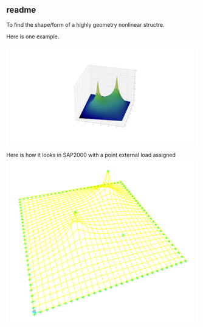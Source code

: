 ## readme


To find the shape/form of a highly geometry nonlinear structre.

Here is one example.

![eg2, 2d net under pretensioned with all 4 side constrained](https://github.com/riverinme/Structure_Form_Finding_HH/blob/master/Eg2/Eg2.png)

Here is how it looks in SAP2000 with a point external load assigned
![](https://github.com/riverinme/Structure_Form_Finding_HH/blob/master/Eg2/unit_point_load.png)

